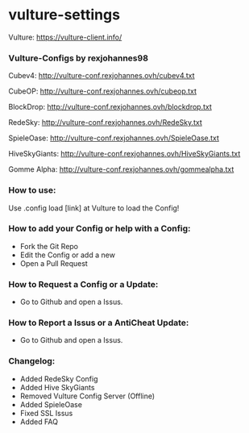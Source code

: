 # vulture-settings

Vulture: https://vulture-client.info/

### Vulture-Configs by rexjohannes98

Cubev4: http://vulture-conf.rexjohannes.ovh/cubev4.txt

CubeOP: http://vulture-conf.rexjohannes.ovh/cubeop.txt

BlockDrop: http://vulture-conf.rexjohannes.ovh/blockdrop.txt

RedeSky: http://vulture-conf.rexjohannes.ovh/RedeSky.txt

SpieleOase: http://vulture-conf.rexjohannes.ovh/SpieleOase.txt

HiveSkyGiants: http://vulture-conf.rexjohannes.ovh/HiveSkyGiants.txt

Gomme Alpha: http://vulture-conf.rexjohannes.ovh/gommealpha.txt

### How to use:

Use .config load [link] at Vulture to load the Config!

### How to add your Config or help with a Config:

- Fork the Git Repo
- Edit the Config or add a new
- Open a Pull Request

### How to Request a Config or a Update:

- Go to Github and open a Issus.

### How to Report a Issus or a AntiCheat Update:

- Go to Github and open a Issus.

### Changelog:

- Added RedeSky Config
- Added Hive SkyGiants
- Removed Vulture Config Server (Offline)
- Added SpieleOase
- Fixed SSL Issus
- Added FAQ

